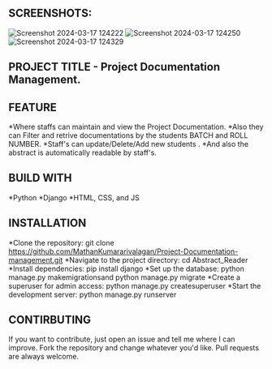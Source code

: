 SCREENSHOTS:
-
![Screenshot 2024-03-17 124222](https://github.com/MathanKumararivalagan/Project-Documentation-management/assets/155807290/87118e71-6a6d-41b3-8932-37c8b7c00c62)
![Screenshot 2024-03-17 124250](https://github.com/MathanKumararivalagan/Project-Documentation-management/assets/155807290/5dd80362-3724-4d9a-86f6-eeca3ee69abe)
![Screenshot 2024-03-17 124329](https://github.com/MathanKumararivalagan/Project-Documentation-management/assets/155807290/fd1ccbc7-a76e-41f4-9c04-4c3d2be63c1f)

PROJECT TITLE - Project Documentation Management.
-
FEATURE
-
*Where staffs can maintain and view the Project Documentation.
*Also they can Filter and retrive documentations by the students BATCH and ROLL NUMBER.
*Staff's can update/Delete/Add new students .
*And also the abstract is automatically readable by staff's.

BUILD WITH
-
*Python
*Django
*HTML, CSS, and JS

INSTALLATION
-
*Clone the repository: git clone https://github.com/MathanKumararivalagan/Project-Documentation-management.git
*Navigate to the project directory:  cd Abstract_Reader  
*Install dependencies: pip install django
*Set up the database: python manage.py makemigrationsand python manage.py migrate
*Create a superuser for admin access: python manage.py createsuperuser
*Start the development server: python manage.py runserver

CONTIRBUTING
-
If you want to contribute, just open an issue and tell me where I can improve. Fork the repository and change whatever you'd like. Pull requests are always welcome.

